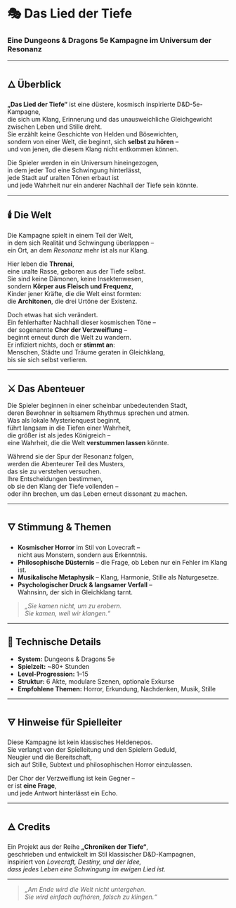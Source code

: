 # 🎭 Das Lied der Tiefe  
### Eine Dungeons & Dragons 5e Kampagne im Universum der Resonanz  

---

## 🜂 Überblick

**„Das Lied der Tiefe“** ist eine düstere, kosmisch inspirierte D&D-5e-Kampagne,  
die sich um Klang, Erinnerung und das unausweichliche Gleichgewicht zwischen Leben und Stille dreht.  
Sie erzählt keine Geschichte von Helden und Bösewichten,  
sondern von einer Welt, die beginnt, sich **selbst zu hören** –  
und von jenen, die diesem Klang nicht entkommen können.

Die Spieler werden in ein Universum hineingezogen,  
in dem jeder Tod eine Schwingung hinterlässt,  
jede Stadt auf uralten Tönen erbaut ist  
und jede Wahrheit nur ein anderer Nachhall der Tiefe sein könnte.

---

## 🕯️ Die Welt

Die Kampagne spielt in einem Teil der Welt,  
in dem sich Realität und Schwingung überlappen –  
ein Ort, an dem *Resonanz* mehr ist als nur Klang.  

Hier leben die **Threnai**,  
eine uralte Rasse, geboren aus der Tiefe selbst.  
Sie sind keine Dämonen, keine Insektenwesen,  
sondern **Körper aus Fleisch und Frequenz**,  
Kinder jener Kräfte, die die Welt einst formten:  
die **Architonen**, die drei Urtöne der Existenz.

Doch etwas hat sich verändert.  
Ein fehlerhafter Nachhall dieser kosmischen Töne –  
der sogenannte **Chor der Verzweiflung** –  
beginnt erneut durch die Welt zu wandern.  
Er infiziert nichts, doch er **stimmt an**:  
Menschen, Städte und Träume geraten in Gleichklang,  
bis sie sich selbst verlieren.

---

## ⚔️ Das Abenteuer

Die Spieler beginnen in einer scheinbar unbedeutenden Stadt,  
deren Bewohner in seltsamem Rhythmus sprechen und atmen.  
Was als lokale Mysterienquest beginnt,  
führt langsam in die Tiefen einer Wahrheit,  
die größer ist als jedes Königreich –  
eine Wahrheit, die die Welt **verstummen lassen** könnte.

Während sie der Spur der Resonanz folgen,  
werden die Abenteurer Teil des Musters,  
das sie zu verstehen versuchen.  
Ihre Entscheidungen bestimmen,  
ob sie den Klang der Tiefe vollenden –  
oder ihn brechen, um das Leben erneut dissonant zu machen.

---

## 🜄 Stimmung & Themen

- **Kosmischer Horror** im Stil von Lovecraft –  
  nicht aus Monstern, sondern aus Erkenntnis.  
- **Philosophische Düsternis** – die Frage, ob Leben nur ein Fehler im Klang ist.  
- **Musikalische Metaphysik** – Klang, Harmonie, Stille als Naturgesetze.  
- **Psychologischer Druck & langsamer Verfall** –  
  Wahnsinn, der sich in Gleichklang tarnt.

> *„Sie kamen nicht, um zu erobern.  
>  Sie kamen, weil wir klangen.“*

---

## 🧩 Technische Details

- **System:** Dungeons & Dragons 5e  
- **Spielzeit:** ~80+ Stunden  
- **Level-Progression:** 1–15  
- **Struktur:** 6 Akte, modulare Szenen, optionale Exkurse  
- **Empfohlene Themen:** Horror, Erkundung, Nachdenken, Musik, Stille  

---

## 🜃 Hinweise für Spielleiter

Diese Kampagne ist kein klassisches Heldenepos.  
Sie verlangt von der Spielleitung und den Spielern Geduld,  
Neugier und die Bereitschaft,  
sich auf Stille, Subtext und philosophischen Horror einzulassen.  

Der Chor der Verzweiflung ist kein Gegner –  
er ist **eine Frage**,  
und jede Antwort hinterlässt ein Echo.

---

## 🜁 Credits

Ein Projekt aus der Reihe **„Chroniken der Tiefe“**,  
geschrieben und entwickelt im Stil klassischer D&D-Kampagnen,  
inspiriert von *Lovecraft, Destiny, und der Idee,  
dass jedes Leben eine Schwingung im ewigen Lied ist.*

---

> *„Am Ende wird die Welt nicht untergehen.  
>  Sie wird einfach aufhören, falsch zu klingen.“*
